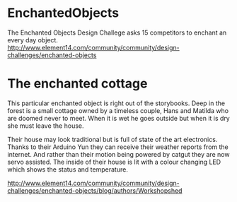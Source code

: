 # EnchantedObjects
The Enchanted Objects Design Challege asks 15 competitors to enchant an every day object.
http://www.element14.com/community/community/design-challenges/enchanted-objects

# The enchanted cottage
This particular enchanted object is right out of the storybooks. Deep in the forest is a small cottage owned by a timeless couple, Hans and Matilda who are doomed never to meet. When it is wet he goes outside but when it is dry she must leave the house.

Their house may look traditional but is full of state of the art electronics. Thanks to their Arduino Yun they can receive their weather reports from the internet. And rather than their motion being powered by catgut they are now servo assisted. The inside of their house is lit with a colour changing LED which shows the status and temperature.

http://www.element14.com/community/community/design-challenges/enchanted-objects/blog/authors/Workshopshed

